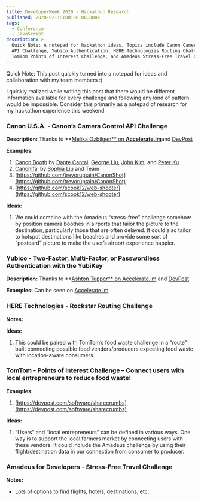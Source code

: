 ```yaml
---
title: DeveloperWeek 2020 - Hackathon Research
published: 2020-02-15T00:00:00.000Z
tags:
  - Conference
  - JavaScript
description: >-
  Quick Note: A notepad for hackathon ideas. Topics include Canon Camera Control
  API Challenge, Yubico Authentication, HERE Technologies Routing Challenge,
  TomTom Points of Interest Challenge, and Amadeus Stress-Free Travel Challenge.
---
```


Quick Note: This post quickly turned into a notepad for ideas and collaboration with my team members :)

I quickly realized while writing this post that there would be different information available for every challenge and following any kind of pattern would be impossible. Consider this primarily as a notepad of research for my hackathon experience this weekend.

### **Canon U.S.A. -** Canon’s Camera Control API Challenge

**Description:** Thanks to **[Melika Ozbilgen** on **Accelerate.im**](http://accelerate.im/challenges/247)and [DevPost](https://developerweek-2020-hackathon.devpost.com/details/sponsorprizes)

**Examples:**

1. [Canon Booth](https://github.com/tyeonn/canon-booth) by [Dante Cantal](https://github.com/dcantal/), [George Liu](https://github.com/saphknight), [John Kim](https://github.com/jkim820), and [Peter Ku](https://www.peter-ku.com/)
2. [Canonifai](http://www.studiosophy.com/blog/2019/2/26/developer-week-hackathon-2019) by [Sophia Liu](http://www.studiosophy.com/blog/2019/2/26/developer-week-hackathon-2019) and Team
3. [https://github.com/trevoruptain/CanonShot](https://github.com/trevoruptain/CanonShot)
4. [https://github.com/scook12/web-shooter](https://github.com/scook12/web-shooter)

**Ideas:**

1. We could combine with the Amadeus “stress-free” challenge somehow by position camera boothes in airports that tailor the picture to the destination, particularly those that are often delayed. It could also tailor to hotspot destinations like beaches and provide some sort of “postcard” picture to make the user’s airport experience happier.

### Yubico - Two-Factor, Multi-Factor, or Passwordless Authentication with the YubiKey

**Description:** Thanks to **[Ashton Tupper** on Accelerate.im](http://accelerate.im/challenges/235) and [DevPost](https://developerweek-2020-hackathon.devpost.com/details/sponsorprizes)

**Examples:** Can be seen on [Accelerate.im](__GHOST_URL__/p/09d421e1-e154-49f7-b427-a3372310d1e3/accelerate.im)

### **HERE Technologies -** Rockstar Routing Challenge

**Notes:**

**Ideas:**

1. This could be paired with TomTom’s food waste challenge in a “route” built connecting possible food vendors/producers expecting food waste with location-aware consumers.

### **TomTom -** Points of Interest Challenge – Connect users with local entrepreneurs to reduce food waste!

**Examples:**

1. [https://devpost.com/software/sharecrumbs](https://devpost.com/software/sharecrumbs)

**Ideas:**

1. “Users” and “local entrepreneurs” can be defined in various ways. One way is to support the local farmers market by connecting users with these vendors. It could include the Amadeus challenge by using their flight/destination data in our connection from consumer to producer.

### Amadeus for Developers - Stress-Free Travel Challenge

**Notes:**

- Lots of options to find flights, hotels, destinations, etc.
